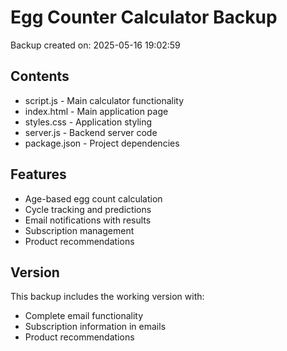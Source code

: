 # Egg Counter Calculator Backup
Backup created on: 2025-05-16 19:02:59

## Contents
- script.js - Main calculator functionality
- index.html - Main application page
- styles.css - Application styling
- server.js - Backend server code
- package.json - Project dependencies

## Features
- Age-based egg count calculation
- Cycle tracking and predictions
- Email notifications with results
- Subscription management
- Product recommendations

## Version
This backup includes the working version with:
- Complete email functionality
- Subscription information in emails
- Product recommendations
